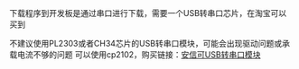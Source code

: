 下载程序到开发板是通过串口进行下载，需要一个USB转串口芯片，在淘宝可以买到

不建议使用PL2303或者CH34芯片的USB转串口模块，可能会出现驱动问题或承载电流不够的问题
可以使用cp2102，购买链接：[安信可USB转串口模块](https://item.taobao.com/item.htm?spm=a1z10.3-c-s.w4002-16491566008.9.7abb4853nE52fD&id=565546260974)

